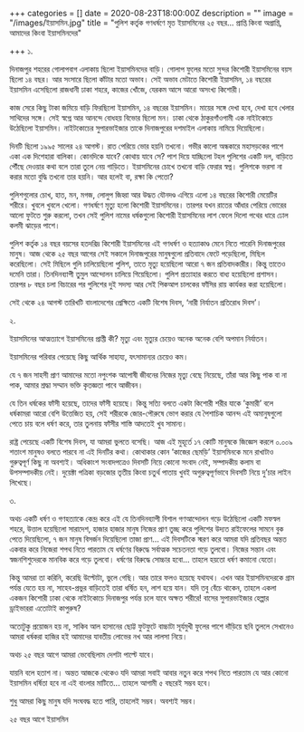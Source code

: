 +++
categories = []
date = 2020-08-23T18:00:00Z
description = ""
image = "/images/ইয়াসমিন.jpg"
title = "পুলিশ কর্তৃক গণধর্ষণে মৃত ইয়াসমিনের ২৫ বছর... প্রাপ্তি কিংবা অপ্রাপ্তি, আমাদের কিংবা ইয়াসমিনদের"

+++
১.

দিনাজপুর শহরের গোলাপবাগ এলাকায় ছিলো ইয়াসমিনদের বাড়ি। গোলাপ ফুলের মতো সুন্দর কিশোরী ইয়াসমিনের বয়স ছিলো ১৪ বছর। আর সংসারে ছিলো কাঁটার মতো অভাব। সেই অভাব মেটাতে কিশোরী ইয়াসমিন, ১৪ বছরের ইয়াসমিন এসেছিলো রাজধানী ঢাকা শহরে, কাজের খোঁজে, যেরকম আসে আরো অসংখ্য কিশোরী। 

কাজ সেরে কিছু টাকা জমিয়ে বাড়ি ফিরছিলো ইয়াসমিন, ১৪ বছরের ইয়াসমিন। মায়ের সঙ্গে দেখা হবে, দেখা হবে খেলার সাথিদের সঙ্গে। সেই স্বপ্নে আর আনন্দে বোধহয় বিভোর ছিলো মন। ঢাকা থেকে ঠাকুরগাঁওগামী এক নাইটকোচে উঠেছিলো ইয়াসমিন। নাইটকোচের সুপারভাইজার তাকে দিনাজপুরের দশমাইল এলাকায় নামিয়ে দিয়েছিলো। 

দিনটি ছিলো ১৯৯৫ সালের ২৪ আগস্ট। রাত পেরিয়ে ভোর হয়নি তখনো। গভীর কালো অন্ধকারে মহাসড়কের পাশে একা এক দিশেহারা বালিকা। কোনদিকে যাবে? কোথায় যাবে সে? পাশ দিয়ে যাচ্ছিলো টহল পুলিশের একটি দল, বাড়িতে পৌঁছে দেওয়ার কথা বলে তারা তুলে নেয় গাড়িতে। ইয়াসমিনের চোখে তখনো বাড়ি ফেরার স্বপ্ন। পুলিশকে ভরসা না করার মতো বুদ্ধি তখনো তার হয়নি। আর হলেই বা, রক্ষা কি পেতো?

পুলিশগুলোর চোখ, হাত, মন, মগজ, লোলুপ জিহ্বা আর উদ্ধত যৌনদণ্ড এগিয়ে এলো ১৪ বছরের কিশোরী মেয়েটির শরীরে। খুবলে খুবলে খেলো। গণধর্ষণে মৃত্যু হলো কিশোরী ইয়াসমিনের। তারপর যখন রাতের আঁধার পেরিয়ে ভোরের আলো ফুটতে শুরু করলো, তখন সেই পুলিশ নামের ধর্ষকগুলো কিশোরী ইয়াসমিনের লাশ ফেলে দিলো পথের ধারে ঢোল কলমী ঝাড়ের পাশে। 

পুলিশ কর্তৃক ১৪ বছর বয়সের হতদরিদ্র কিশোরী ইয়াসমিনের এই গণধর্ষণ ও হত্যাকাণ্ড মেনে নিতে পারেনি দিনাজপুরের মানুষ। আজ থেকে ২৫ বছর আগের সেই সকালে দিনাজপুরের মানুষগুলো প্রতিবাদে ফেটে পড়েছিলো, মিছিল করেছিলো। সেই মিছিলে গুলি চালিয়েছিলো পুলিশ, তাতে মৃত্যু হয়েছিলো আরো ৭ জন প্রতিবাদকারীর। কিন্তু তাতেও দমেনি তারা। তিনদিনব্যাপী তুমুল আন্দোলন চালিয়ে গিয়েছিলো। পুলিশ প্রত্যাহার করতে বাধ্য হয়েছিলো প্রশাসন। তারপর ৮ বছর চলা বিচারের পর পুলিশের দুই সদস্য আর সেই পিকআপ চালকের ফাঁসির রায় কার্যকর করা হয়েছিলো। 

সেই থেকে ২৪ আগস্ট তারিখটি বাংলাদেশের প্রেক্ষিতে একটি বিশেষ দিবস, ‘নারী নির্যাতন প্রতিরোধ দিবস’। 

২.

ইয়াসমিনের আত্মত্যাগে ইয়াসমিনের প্রাপ্তী কী? মৃত্যু এবং মৃত্যুর চেয়েও অনেক অনেক বেশি অপমান নির্যাতন। 

ইয়াসমিনের পরিবার পেয়েছে কিছু আর্থিক সাহায্য, যৎসামান্যর চেয়েও কম। 

যে ৭ জন সাহসী প্রাণ আমাদের মতো নপুংশক আপোষী জীবনের নিজের মৃত্যু বেছে নিয়েছে, তাঁরা আর কিছু পাক বা না পাক, আমার শ্রদ্ধা সম্মান ভক্তি কৃতজ্ঞতা পাবে আজীবন। 

যে তিন ধর্ষকের ফাঁসী হয়েছে, তাদের ফাঁসী হয়েছে। কিন্তু সত্যি বলতে একটা কিশোরী শরীর যাকে ’কুমারী’ বলে ধর্ষকামরা আরো বেশি উত্তেজিত হয়, সেই শরীরকে জোর-পৌরুষে ভোগ করার যে পৈশাচিক আনন্দ এই অমানুষগুলো পেতে চায় বলে ধর্ষণ করে, তার তুলনায় ফাঁসীর শাস্তি আদতেই খুব সামান্য। 

রাষ্ট্র পেয়েছে একটি বিশেষ দিবস, যা আমরা ভুলতে বসেছি। আজ এই মুহূর্তে ১৭ কোটি মানুষকে জিজ্ঞেস করলে ০.০০৯ শতাংশ মানুষও বলতে পারবে না এই দিনটির কথা। কোথাকার কোন ’কাজের ছেমড়ি’ ইয়াসমিনকে মনে রাখাটাও গুরুত্বপূর্ণ কিছু না অবশ্যই। অধিকাংশ সংবাদপত্রেও দিবসটি নিয়ে কোনো সংবাদ নেই, সম্পাদকীয় কলাম বা উপসম্পাদকীয় নেই। দুয়েক্টা পত্রিকা বড়জোর তৃতীয় কিংবা চতুর্থ পাতায় খুবই অগুরুত্বপূর্ণভাবে দিবসটি নিয়ে দু’চার লাইন লিখেছে। 

৩.

অথচ একটি ধর্ষণ ও গণহত্যাকে কেন্দ্র করে এই যে তিনদিনব্যাপী বিশাল গণআন্দোলন গড়ে উঠেছিলো একটি মফস্বল শহরে, উত্তাল হয়েছিলো সারাদেশ, হাজার হাজার মানুষ নিজের প্রাণ তুচ্ছ করে পুলিশের উদ্যত রাইফেলের সামনে বুক পেতে দিয়েছিলো, ৭ জন মানুষ বিসর্জন দিয়েছিলো তাজা প্রাণ... এই দিবসটিকে স্মরণ করে আমরা যদি প্রতিবছর অন্তত একবার করে নিজেরা শপথ নিতে পারতাম যে ধর্ষণের বিরুদ্ধে সর্বাত্মক সচেতনতা গড়ে তুলবো। নিজের সন্তান এবং স্বজনশিশুদেরকে মানবিক করে গড়ে তুলবো। ধর্ষণের বিরুদ্ধে সোচ্চার হবো... তাহলে হয়তো ধর্ষণ কমানো যেতো। 

কিন্তু আমরা তা করিনি, করেছি উল্টোটা, ভুলে গেছি। আর তারে ফলও হয়েছে যথাযথ। এখন আর ইয়াসমিনদেরকে গ্রাম পর্যন্ত যেতে হয় না, সাহেব-প্রভুর বাড়িতেই তারা ধর্ষিত হন, লাশ হয়ে যান। যদি তবু বেঁচে থাকেন, তাহলে একলা একজন কিশোরী ঢাকা থেকে নাইটকোচে দিনাজপুর পর্যন্ত চলে যাবে অক্ষত শরীরে! বাসের সুপারভাইজার হেল্পার ড্রাইভাররা এতোটাই কাপুরুষ?

অতোটুকু প্রয়োজন হয় না, সাকিব আল হাসানের ছোট্ট ফুটফুটে বাচ্চাটা সূর্যমুখী ফুলের পাশে দাঁড়িয়ে ছবি তুললে সেখানেও আমরা ধর্ষকরা হাজির হই আমাদের যাবতীয় লোভের নখ আর লালসা নিয়ে। 

অথচ ২৫ বছর আগে আমরা ভেবেছিলাম দেশটা পাল্টে যাবে। 

যায়নি বলে হতাশ না। অন্তত আজকে থেকেও যদি আমরা সবাই আবার নতুন করে শপথ নিতে পারতাম যে আর কোনো ইয়াসমিন ধর্ষিতা হবে না এই বাংলার মাটিতে... তাহলে আগামী ৫ বছরেই সম্ভব হবে। 

শুধু আমরা কিছু মানুষ যদি সংঘবদ্ধ হতে পারি, তাহলেই সম্ভব। অবশ্যই সম্ভব। 

২৫ বছর আগে ইয়াসমিন